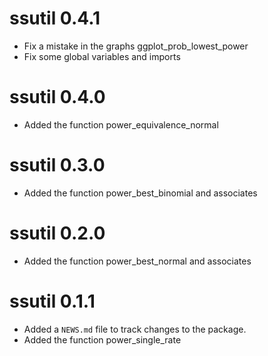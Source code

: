 # ssutil 0.4.1
* Fix a mistake in the graphs ggplot_prob_lowest_power
* Fix some global variables and imports

# ssutil 0.4.0
* Added the function power_equivalence_normal

# ssutil 0.3.0
* Added the function power_best_binomial and associates

# ssutil 0.2.0
* Added the function power_best_normal and associates

# ssutil 0.1.1

* Added a `NEWS.md` file to track changes to the package.
* Added the function power_single_rate
